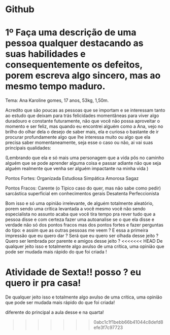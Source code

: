 # Github
# 1º Faça uma descrição de uma pessoa qualquer destacando as suas habilidades e consequentemente os defeitos, porem escreva algo sincero, mas ao mesmo tempo maduro.

Tema: Ana Karoline gomes, 17 anos, 53kg, 1,50m.

Acredito que são poucas as pessoas que se importam e se interessam tanto ao estudo que deixam para trás felicidades momentâneas para viver algo duradouro e constante futuramente, não que você não possa aproveitar o momento e ser feliz, mas quando eu encontrei alguém como a Ana, vejo no brilho do olhar dela o desejo de saber mais, ela e curiosa o bastante de ir procurar profundamente algo que lhe interessa muito ou algo que ela precisa saber momentaneamente, seja esse o caso ou não, ai vai suas principais qualidades:

(Lembrando que ela e só mais uma personagem que a vida pôs no caminho alguém que se pode aprender alguma coisa e passar adiante não que seja alguém realmente que venha ser alguém impactante na minha vida )

Pontos Fortes:
Organizada 
Estudiosa 
Simpática 
Amorosa 
Sagaz

Pontos Fracos:
Carente (o Típico caso do quer, mas não sabe como pedir)
sarcástica
superficial em conhecimentos gerais 
Desatenta 
Perfeccionista

Bom isso e só uma opinião irrelevante, de alguém totalmente aleatório, porem sendo uma crítica levantada a você mesmo você não sendo especialista no assunto acaba que você tira tempo pra rever tudo que a pessoa disse e com certeza fazer uma autoanalise se o que ela disse e verdade não só dos pontos fracos mas dos pontos fortes e fazer perguntas do tipo:
e assim que as outras pessoas me veem ?
E essa a primeira impressão que eu quero dar ? 
Será que eu quero ser olhada desse jeito ? 
Quero ser lembrada por parente e amigos desse jeito ? 
<<<<<<< HEAD
De qualquer jeito isso e totalmente algo avulso de uma crítica, uma opinião que pode ser mudada mais rápido do que foi criada !

Atividade de Sexta!!
 posso ? eu quero ir pra casa!
=======
De qualquer jeito isso e totalmente algo avulso de uma crítica, uma opinião que pode ser mudada mais rápido do que foi criada!

diferente do principal a aula desse e na quarta!
>>>>>>> 0abc1c1f1bebb66b41044c8defd8efe3f7c97723
